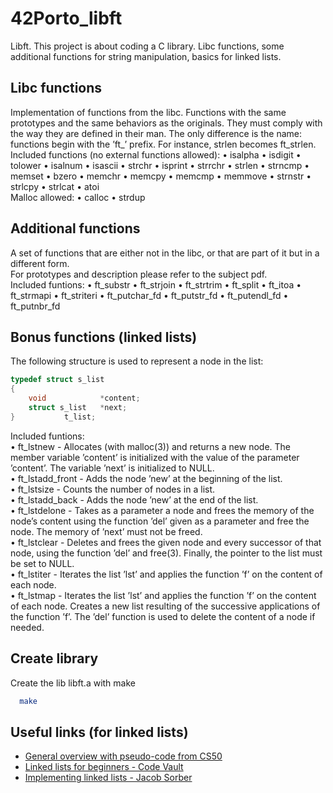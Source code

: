 
# 42Porto_libft

Libft. This project is about coding a C library. Libc functions, some additional functions for string manipulation, basics for linked lists.



## Libc functions
Implementation of functions from the libc. Functions with the same prototypes and the same behaviors as the originals. They must comply
with the way they are defined in their man. The only difference is the name: functions begin with the ’ft_’ prefix. For instance, strlen becomes ft_strlen.  
Included functions (no external functions allowed): 
• isalpha
• isdigit
• tolower
• isalnum
• isascii • strchr
• isprint • strrchr
• strlen
• strncmp
• memset
• bzero • memchr
• memcpy • memcmp
• memmove
• strnstr
• strlcpy
• strlcat
• atoi  
Malloc allowed: • calloc
• strdup

## Additional functions
A set of functions that are either not in the libc,
or that are part of it but in a different form.  
For prototypes and description please refer to the subject pdf.  
Included funtions: 
• ft_substr
• ft_strjoin
• ft_strtrim
• ft_split
• ft_itoa
• ft_strmapi
• ft_striteri
• ft_putchar_fd
• ft_putstr_fd
• ft_putendl_fd
• ft_putnbr_fd
## Bonus functions (linked lists)
The following structure is used to represent a node in the list:
```C
typedef struct s_list
{
	void			*content;
	struct s_list	*next;
}			t_list;

```
Included funtions:  
• ft_lstnew - Allocates (with malloc(3)) and returns a new node. The member variable ’content’ is initialized with the value of the parameter ’content’. The variable ’next’ is initialized to NULL.  
• ft_lstadd_front - Adds the node ’new’ at the beginning of the list.  
• ft_lstsize - Counts the number of nodes in a list.  
• ft_lstadd_back - Adds the node ’new’ at the end of the list.  
• ft_lstdelone - Takes as a parameter a node and frees the memory of the node’s content using the function ’del’ given as a parameter and free the node. The memory of ’next’ must not be freed.  
• ft_lstclear - Deletes and frees the given node and every successor of that node, using the function ’del’ and free(3). Finally, the pointer to the list must be set to NULL.  
• ft_lstiter - Iterates the list ’lst’ and applies the function ’f’ on the content of each node.  
• ft_lstmap - Iterates the list ’lst’ and applies the function ’f’ on the content of each node. Creates a new list resulting of the successive applications of the function ’f’. The ’del’ function is used to delete the content of a node if needed.

## Create library

Create the lib libft.a with make

```bash
  make
``` 

## Useful links (for linked lists)

 - [General overview with pseudo-code from CS50](https://www.youtube.com/watch?v=zQI3FyWm144)
 - [Linked lists for beginners - Code Vault](https://www.youtube.com/watch?v=uBZHMkpsTfg&list=PLfqABt5AS4FmXeWuuNDS3XGENJO1VYGxl)
 - [Implementing linked lists - Jacob Sorber](https://www.youtube.com/watch?v=VOpjAHCee7c&t=500s)

